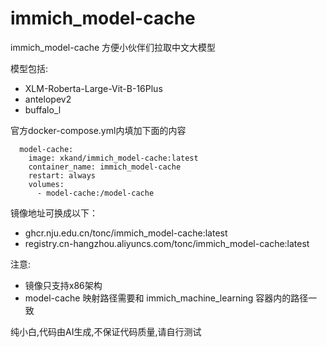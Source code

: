 # immich_model-cache
immich_model-cache 方便小伙伴们拉取中文大模型

模型包括:
- XLM-Roberta-Large-Vit-B-16Plus
- antelopev2
- buffalo_l

官方docker-compose.yml内填加下面的内容

```
  model-cache:
    image: xkand/immich_model-cache:latest
    container_name: immich_model-cache
    restart: always
    volumes:
      - model-cache:/model-cache
```
镜像地址可换成以下：
- ghcr.nju.edu.cn/tonc/immich_model-cache:latest
- registry.cn-hangzhou.aliyuncs.com/tonc/immich_model-cache:latest

注意:
- 镜像只支持x86架构
- model-cache 映射路径需要和 immich_machine_learning 容器内的路径一致

纯小白,代码由AI生成,不保证代码质量,请自行测试